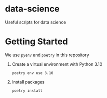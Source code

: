 # data-science

Useful scripts for data science


# Getting Started
We use `pyenv` and `poetry` in this repository
1. Create a virtual environment with Python 3.10
    ```commandline
    poetry env use 3.10
   ```

2. Install packages
   ```commandline
   poetry install
   ```